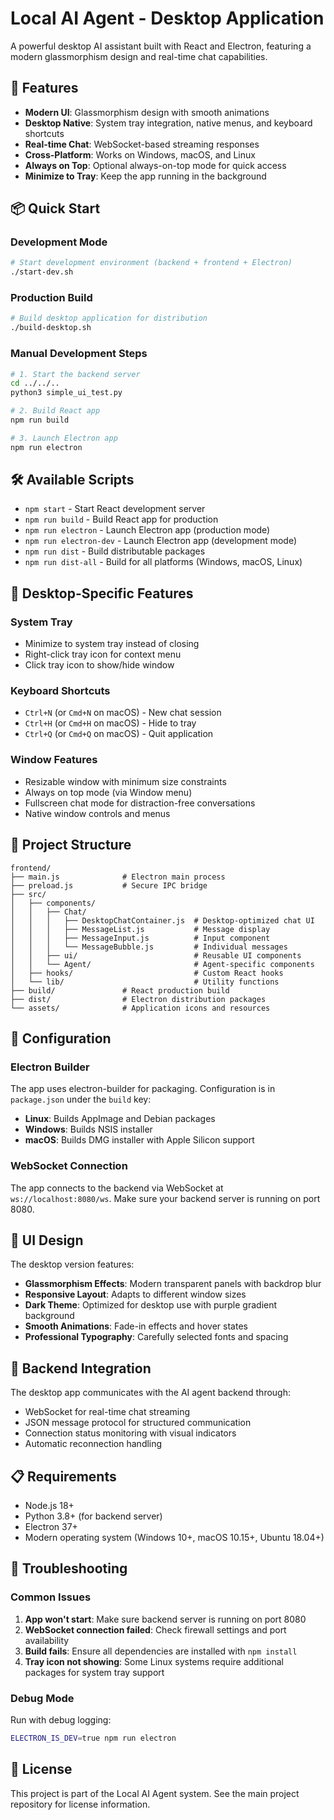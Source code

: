 # Local AI Agent - Desktop Application

A powerful desktop AI assistant built with React and Electron, featuring a modern glassmorphism design and real-time chat capabilities.

## 🚀 Features

- **Modern UI**: Glassmorphism design with smooth animations
- **Desktop Native**: System tray integration, native menus, and keyboard shortcuts
- **Real-time Chat**: WebSocket-based streaming responses
- **Cross-Platform**: Works on Windows, macOS, and Linux
- **Always on Top**: Optional always-on-top mode for quick access
- **Minimize to Tray**: Keep the app running in the background

## 📦 Quick Start

### Development Mode
```bash
# Start development environment (backend + frontend + Electron)
./start-dev.sh
```

### Production Build
```bash
# Build desktop application for distribution
./build-desktop.sh
```

### Manual Development Steps
```bash
# 1. Start the backend server
cd ../../..
python3 simple_ui_test.py

# 2. Build React app
npm run build

# 3. Launch Electron app
npm run electron
```

## 🛠️ Available Scripts

- `npm start` - Start React development server
- `npm run build` - Build React app for production
- `npm run electron` - Launch Electron app (production mode)
- `npm run electron-dev` - Launch Electron app (development mode)
- `npm run dist` - Build distributable packages
- `npm run dist-all` - Build for all platforms (Windows, macOS, Linux)

## 🎯 Desktop-Specific Features

### System Tray
- Minimize to system tray instead of closing
- Right-click tray icon for context menu
- Click tray icon to show/hide window

### Keyboard Shortcuts
- `Ctrl+N` (or `Cmd+N` on macOS) - New chat session
- `Ctrl+H` (or `Cmd+H` on macOS) - Hide to tray
- `Ctrl+Q` (or `Cmd+Q` on macOS) - Quit application

### Window Features
- Resizable window with minimum size constraints
- Always on top mode (via Window menu)
- Fullscreen chat mode for distraction-free conversations
- Native window controls and menus

## 📁 Project Structure

```
frontend/
├── main.js              # Electron main process
├── preload.js           # Secure IPC bridge
├── src/
│   ├── components/
│   │   ├── Chat/
│   │   │   ├── DesktopChatContainer.js  # Desktop-optimized chat UI
│   │   │   ├── MessageList.js           # Message display
│   │   │   ├── MessageInput.js          # Input component
│   │   │   └── MessageBubble.js         # Individual messages
│   │   ├── ui/                          # Reusable UI components
│   │   └── Agent/                       # Agent-specific components
│   ├── hooks/                           # Custom React hooks
│   └── lib/                             # Utility functions
├── build/               # React production build
├── dist/                # Electron distribution packages
└── assets/              # Application icons and resources
```

## 🔧 Configuration

### Electron Builder
The app uses electron-builder for packaging. Configuration is in `package.json` under the `build` key:

- **Linux**: Builds AppImage and Debian packages
- **Windows**: Builds NSIS installer
- **macOS**: Builds DMG installer with Apple Silicon support

### WebSocket Connection
The app connects to the backend via WebSocket at `ws://localhost:8080/ws`. Make sure your backend server is running on port 8080.

## 🎨 UI Design

The desktop version features:
- **Glassmorphism Effects**: Modern transparent panels with backdrop blur
- **Responsive Layout**: Adapts to different window sizes
- **Dark Theme**: Optimized for desktop use with purple gradient background
- **Smooth Animations**: Fade-in effects and hover states
- **Professional Typography**: Carefully selected fonts and spacing

## 🔌 Backend Integration

The desktop app communicates with the AI agent backend through:
- WebSocket for real-time chat streaming
- JSON message protocol for structured communication
- Connection status monitoring with visual indicators
- Automatic reconnection handling

## 📋 Requirements

- Node.js 18+ 
- Python 3.8+ (for backend server)
- Electron 37+
- Modern operating system (Windows 10+, macOS 10.15+, Ubuntu 18.04+)

## 🚨 Troubleshooting

### Common Issues

1. **App won't start**: Make sure backend server is running on port 8080
2. **WebSocket connection failed**: Check firewall settings and port availability
3. **Build fails**: Ensure all dependencies are installed with `npm install`
4. **Tray icon not showing**: Some Linux systems require additional packages for system tray support

### Debug Mode
Run with debug logging:
```bash
ELECTRON_IS_DEV=true npm run electron
```

## 📄 License

This project is part of the Local AI Agent system. See the main project repository for license information.